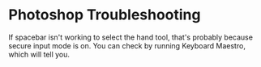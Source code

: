 # Photoshop Troubleshooting

If spacebar isn't working to select the hand tool, that's probably because secure input mode is on. You can check by running Keyboard Maestro, which will tell you.